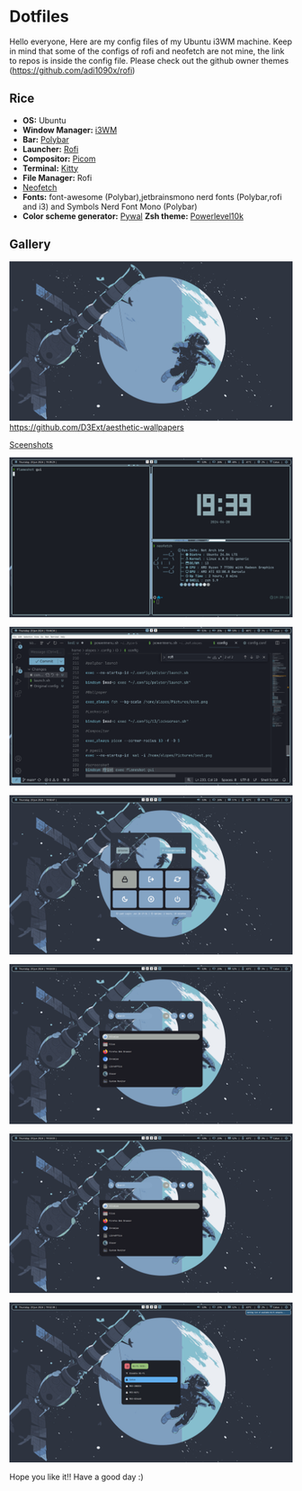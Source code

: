 # Dotfiles
Hello everyone,
 Here are my config files of my Ubuntu i3WM machine.
 Keep in mind that some of the configs of rofi and neofetch are not mine,
the link to repos is inside the config file. Please check out the github owner themes (https://github.com/adi1090x/rofi) 
   
   
   ## Rice
   
  - **OS:** Ubuntu
  - **Window Manager:** [i3WM](./I3WM)
  - **Bar:** [Polybar](./Polybar)
  - **Launcher:** [Rofi](./Rofi)
  - **Compositor:** [Picom](https://github.com/yshui/picom)
  - **Terminal:** [Kitty](./Kitty)
  - **File Manager:** Rofi
  - [Neofetch](./Neofetch)
  - **Fonts:** font-awesome (Polybar),jetbrainsmono nerd fonts (Polybar,rofi and i3) and Symbols Nerd Font Mono (Polybar)
  - **Color scheme generator:** [Pywal](https://github.com/dylanaraps/pywal)
    **Zsh theme:** [Powerlevel10k](https://github.com/romkatv/powerlevel10k)
  
  ## Gallery
  
![Wallpaper](./Wallpaper/best.png) https://github.com/D3Ext/aesthetic-wallpapers
  
[Sceenshots](./Screenshots)
 
![a](./Screenshots/a.jpg)


![b](./Screenshots/b.jpg)


![c](./Screenshots/c.jpg)


![d](./Screenshots/e.jpg)


![e](./Screenshots/e.jpg)


![f](./Screenshots/f.jpg)



Hope you like it!!
 Have a good day :)

